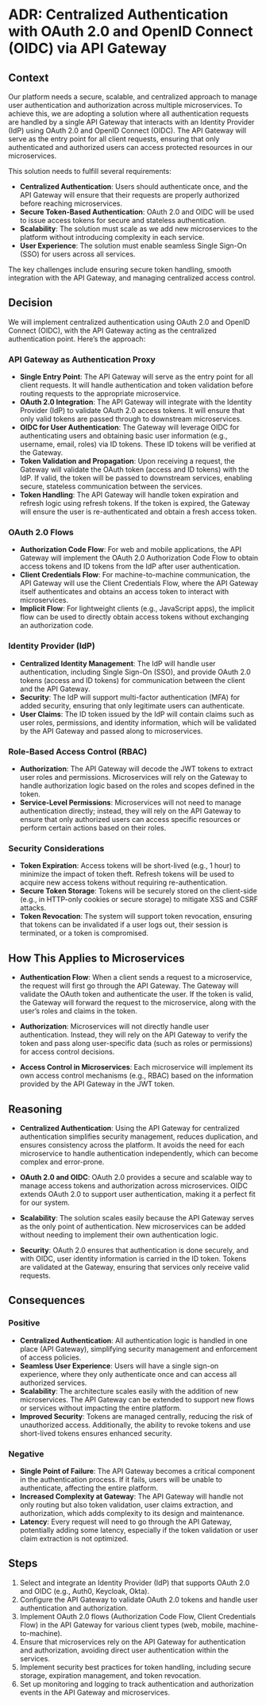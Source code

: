 # ADR: Centralized Authentication with OAuth 2.0 and OpenID Connect (OIDC) via API Gateway

## Context

Our platform needs a secure, scalable, and centralized approach to manage user authentication and authorization across multiple microservices. To achieve this, we are adopting a solution where all authentication requests are handled by a single API Gateway that interacts with an Identity Provider (IdP) using OAuth 2.0 and OpenID Connect (OIDC). The API Gateway will serve as the entry point for all client requests, ensuring that only authenticated and authorized users can access protected resources in our microservices.

This solution needs to fulfill several requirements:

- **Centralized Authentication**: Users should authenticate once, and the API Gateway will ensure that their requests are properly authorized before reaching microservices.
- **Secure Token-Based Authentication**: OAuth 2.0 and OIDC will be used to issue access tokens for secure and stateless authentication.
- **Scalability**: The solution must scale as we add new microservices to the platform without introducing complexity in each service.
- **User Experience**: The solution must enable seamless Single Sign-On (SSO) for users across all services.

The key challenges include ensuring secure token handling, smooth integration with the API Gateway, and managing centralized access control.

## Decision

We will implement centralized authentication using OAuth 2.0 and OpenID Connect (OIDC), with the API Gateway acting as the centralized authentication point. Here’s the approach:

### API Gateway as Authentication Proxy

- **Single Entry Point**: The API Gateway will serve as the entry point for all client requests. It will handle authentication and token validation before routing requests to the appropriate microservice.
- **OAuth 2.0 Integration**: The API Gateway will integrate with the Identity Provider (IdP) to validate OAuth 2.0 access tokens. It will ensure that only valid tokens are passed through to downstream microservices.
- **OIDC for User Authentication**: The Gateway will leverage OIDC for authenticating users and obtaining basic user information (e.g., username, email, roles) via ID tokens. These ID tokens will be verified at the Gateway.
- **Token Validation and Propagation**: Upon receiving a request, the Gateway will validate the OAuth token (access and ID tokens) with the IdP. If valid, the token will be passed to downstream services, enabling secure, stateless communication between the services.
- **Token Handling**: The API Gateway will handle token expiration and refresh logic using refresh tokens. If the token is expired, the Gateway will ensure the user is re-authenticated and obtain a fresh access token.

### OAuth 2.0 Flows

- **Authorization Code Flow**: For web and mobile applications, the API Gateway will implement the OAuth 2.0 Authorization Code Flow to obtain access tokens and ID tokens from the IdP after user authentication.
- **Client Credentials Flow**: For machine-to-machine communication, the API Gateway will use the Client Credentials Flow, where the API Gateway itself authenticates and obtains an access token to interact with microservices.
- **Implicit Flow**: For lightweight clients (e.g., JavaScript apps), the implicit flow can be used to directly obtain access tokens without exchanging an authorization code.

### Identity Provider (IdP)

- **Centralized Identity Management**: The IdP will handle user authentication, including Single Sign-On (SSO), and provide OAuth 2.0 tokens (access and ID tokens) for communication between the client and the API Gateway.
- **Security**: The IdP will support multi-factor authentication (MFA) for added security, ensuring that only legitimate users can authenticate.
- **User Claims**: The ID token issued by the IdP will contain claims such as user roles, permissions, and identity information, which will be validated by the API Gateway and passed along to microservices.

### Role-Based Access Control (RBAC)

- **Authorization**: The API Gateway will decode the JWT tokens to extract user roles and permissions. Microservices will rely on the Gateway to handle authorization logic based on the roles and scopes defined in the token.
- **Service-Level Permissions**: Microservices will not need to manage authentication directly; instead, they will rely on the API Gateway to ensure that only authorized users can access specific resources or perform certain actions based on their roles.

### Security Considerations

- **Token Expiration**: Access tokens will be short-lived (e.g., 1 hour) to minimize the impact of token theft. Refresh tokens will be used to acquire new access tokens without requiring re-authentication.
- **Secure Token Storage**: Tokens will be securely stored on the client-side (e.g., in HTTP-only cookies or secure storage) to mitigate XSS and CSRF attacks.
- **Token Revocation**: The system will support token revocation, ensuring that tokens can be invalidated if a user logs out, their session is terminated, or a token is compromised.

## How This Applies to Microservices

- **Authentication Flow**: When a client sends a request to a microservice, the request will first go through the API Gateway. The Gateway will validate the OAuth token and authenticate the user. If the token is valid, the Gateway will forward the request to the microservice, along with the user’s roles and claims in the token.

- **Authorization**: Microservices will not directly handle user authentication. Instead, they will rely on the API Gateway to verify the token and pass along user-specific data (such as roles or permissions) for access control decisions.

- **Access Control in Microservices**: Each microservice will implement its own access control mechanisms (e.g., RBAC) based on the information provided by the API Gateway in the JWT token.

## Reasoning

- **Centralized Authentication**: Using the API Gateway for centralized authentication simplifies security management, reduces duplication, and ensures consistency across the platform. It avoids the need for each microservice to handle authentication independently, which can become complex and error-prone.

- **OAuth 2.0 and OIDC**: OAuth 2.0 provides a secure and scalable way to manage access tokens and authorization across microservices. OIDC extends OAuth 2.0 to support user authentication, making it a perfect fit for our system.

- **Scalability**: The solution scales easily because the API Gateway serves as the only point of authentication. New microservices can be added without needing to implement their own authentication logic.

- **Security**: OAuth 2.0 ensures that authentication is done securely, and with OIDC, user identity information is carried in the ID token. Tokens are validated at the Gateway, ensuring that services only receive valid requests.

## Consequences

### Positive

- **Centralized Authentication**: All authentication logic is handled in one place (API Gateway), simplifying security management and enforcement of access policies.
- **Seamless User Experience**: Users will have a single sign-on experience, where they only authenticate once and can access all authorized services.
- **Scalability**: The architecture scales easily with the addition of new microservices. The API Gateway can be extended to support new flows or services without impacting the entire platform.
- **Improved Security**: Tokens are managed centrally, reducing the risk of unauthorized access. Additionally, the ability to revoke tokens and use short-lived tokens ensures enhanced security.

### Negative

- **Single Point of Failure**: The API Gateway becomes a critical component in the authentication process. If it fails, users will be unable to authenticate, affecting the entire platform.
- **Increased Complexity at Gateway**: The API Gateway will handle not only routing but also token validation, user claims extraction, and authorization, which adds complexity to its design and maintenance.
- **Latency**: Every request will need to go through the API Gateway, potentially adding some latency, especially if the token validation or user claim extraction is not optimized.

## Steps

1. Select and integrate an Identity Provider (IdP) that supports OAuth 2.0 and OIDC (e.g., Auth0, Keycloak, Okta).
2. Configure the API Gateway to validate OAuth 2.0 tokens and handle user authentication and authorization.
3. Implement OAuth 2.0 flows (Authorization Code Flow, Client Credentials Flow) in the API Gateway for various client types (web, mobile, machine-to-machine).
4. Ensure that microservices rely on the API Gateway for authentication and authorization, avoiding direct user authentication within the services.
5. Implement security best practices for token handling, including secure storage, expiration management, and token revocation.
6. Set up monitoring and logging to track authentication and authorization events in the API Gateway and microservices.
